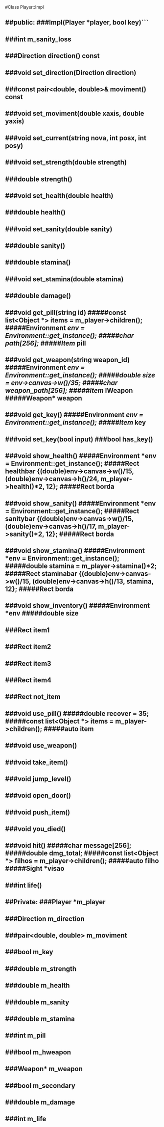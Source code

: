 
#Class Player::Impl

##public:
###Impl(Player *player, bool key)```
--

###int m_sanity_loss
--
###Direction direction() const
--
###void set_direction(Direction direction)
--

###const pair<double, double>& moviment() const
--

###void set_moviment(double xaxis, double yaxis)
--
###void set_current(string nova, int posx, int posy)
--
###void set_strength(double strength)
--
###double strength()
--
###void set_health(double health)
--
###double health()
--
###void set_sanity(double sanity)
--
###double sanity()
--
###double stamina()
--
###void set_stamina(double stamina)
--
###double damage()
--
###void get_pill(string id)
#####const list<Object *> items = m_player->children();
#####Environment *env = Environment::get_instance();
#####char path[256];
#####Item* pill
--
###void get_weapon(string weapon_id)
#####Environment *env = Environment::get_instance();
#####double size = env->canvas->w()/35;
#####char weapon_path[256];
#####Item* lWeapon
#####Weapon* weapon
--
###void get_key()
#####Environment *env = Environment::get_instance();
#####Item* key
--
###void set_key(bool input)
###bool has_key()
--
###void show_health()
#####Environment *env = Environment::get_instance();
#####Rect healthbar {(double)env->canvas->w()/15, (double)env->canvas->h()/24, m_player->health()*2, 12};
#####Rect borda
--

###void show_sanity()
#####Environment *env = Environment::get_instance();
#####Rect sanitybar {(double)env->canvas->w()/15, (double)env->canvas->h()/17, m_player->sanity()*2, 12};
#####Rect borda
--

###void show_stamina()
#####Environment *env = Environment::get_instance();
#####double stamina = m_player->stamina()*2;
#####Rect staminabar {(double)env->canvas->w()/15, (double)env->canvas->h()/13, stamina, 12};
#####Rect borda
--

###void show_inventory()
#####Environment *env
#####double size
--

###Rect item1
--
###Rect item2
--
###Rect item3
--
###Rect item4
--
###Rect not_item
--

###void use_pill()
#####double recover = 35;
#####const list<Object *> items = m_player->children();
#####auto item
--

###void use_weapon()
--

###void take_item()
--

###void jump_level()
--

###void open_door()
--

###void push_item()
--

###void you_died()
--

###void hit()
#####char message[256];
#####double dmg_total;
#####const list<Object *> filhos = m_player->children();
#####auto filho
#####Sight *visao
--

###int life()
--

##Private:
###Player *m_player
--
###Direction m_direction
--
###pair<double, double> m_moviment
--
###bool m_key
--
###double m_strength
--
###double m_health
--
###double m_sanity
--
###double m_stamina
--
###int m_pill
--
###bool m_hweapon
--
###Weapon* m_weapon
--
###bool m_secondary
--
###double m_damage
--
###int m_life
--

